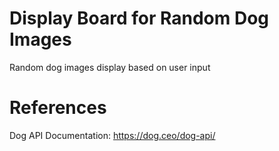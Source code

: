 # Display Board for Random Dog Images
Random dog images display based on user input 

# References
Dog API Documentation: 
https://dog.ceo/dog-api/

